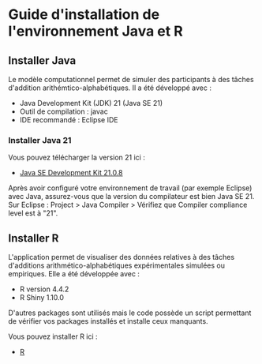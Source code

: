 # Guide d'installation de l'environnement Java et R

## Installer Java
Le modèle computationnel permet de simuler des participants à des tâches d'addition arithémtico-alphabétiques. Il a été développé avec : 
- Java Development Kit (JDK) 21 (Java SE 21)
- Outil de compilation : javac
- IDE recommandé : Eclipse IDE

### Installer Java 21

Vous pouvez télécharger la version 21 ici :

- [Java SE Development Kit 21.0.8](https://www.oracle.com/fr/java/technologies/downloads/#java21)

Après avoir configuré votre environnement de travail (par exemple Eclipse) avec Java, assurez-vous que la version du compilateur est bien Java SE 21. Sur Eclipse : Project > Java Compiler > Vérifiez que Compiler compliance level est à "21".

## Installer R
L'application permet de visualiser des données relatives à des tâches d'additions arithmético-alphabétiques expérimentales simulées ou empiriques. Elle a été développée avec :

- R version 4.4.2
- R Shiny 1.10.0

D'autres packages sont utilisés mais le code possède un script permettant de vérifier vos packages installés et installe ceux manquants.

Vous pouvez installer R ici :
  
- [R](https://cran.r-project.org/)

  
